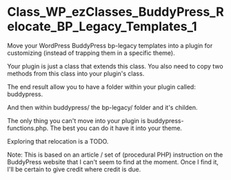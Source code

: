 Class_WP_ezClasses_BuddyPress_Relocate_BP_Legacy_Templates_1
============================================================

Move your WordPress BuddyPress bp-legacy templates into a plugin for customizing (instead of trapping them in a specific theme).

Your plugin is just a class that extends this class. You also need to copy two methods from this class into your plugin's class.

The end result allow you to have a folder within your plugin called: buddypress. 

And then within buddypress/ the bp-legacy/ folder and it's childen. 

The only thing you can't move into your plugin is buddypress-functions.php. The best you can do it have it into your theme. 

Exploring that relocation is a TODO.  

Note: This is based on an article / set of (procedural PHP) instruction on the BuddyPress website that I can't seem to find at the moment. Once I find it, I'll be certain to give credit where credit is due. 